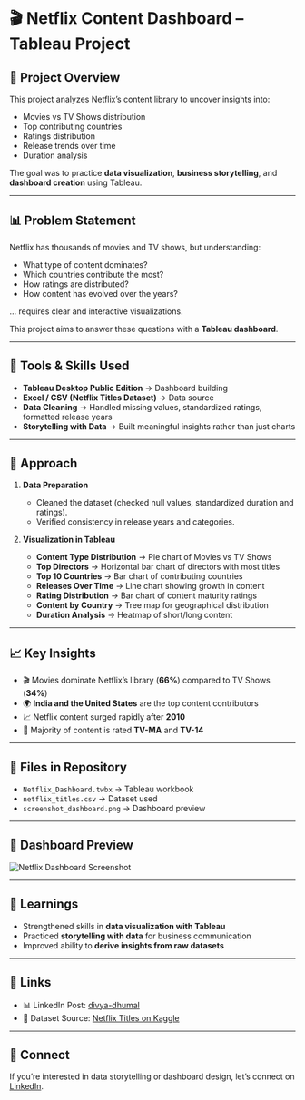 
# 🎬 Netflix Content Dashboard – Tableau Project

## 📌 Project Overview
This project analyzes Netflix’s content library to uncover insights into:
- Movies vs TV Shows distribution  
- Top contributing countries  
- Ratings distribution  
- Release trends over time  
- Duration analysis  

The goal was to practice **data visualization**, **business storytelling**, and **dashboard creation** using Tableau.  

---

## 📊 Problem Statement
Netflix has thousands of movies and TV shows, but understanding:
- What type of content dominates?  
- Which countries contribute the most?  
- How ratings are distributed?  
- How content has evolved over the years?  

… requires clear and interactive visualizations.  

This project aims to answer these questions with a **Tableau dashboard**.  

---

## 🔧 Tools & Skills Used
- **Tableau Desktop Public Edition** → Dashboard building  
- **Excel / CSV (Netflix Titles Dataset)** → Data source  
- **Data Cleaning** → Handled missing values, standardized ratings, formatted release years  
- **Storytelling with Data** → Built meaningful insights rather than just charts  

---

## 🚀 Approach
1. **Data Preparation**  
   - Cleaned the dataset (checked null values, standardized duration and ratings).  
   - Verified consistency in release years and categories.  

2. **Visualization in Tableau**  
   - **Content Type Distribution** → Pie chart of Movies vs TV Shows  
   - **Top Directors** → Horizontal bar chart of directors with most titles  
   - **Top 10 Countries** → Bar chart of contributing countries  
   - **Releases Over Time** → Line chart showing growth in content  
   - **Rating Distribution** → Bar chart of content maturity ratings  
   - **Content by Country** → Tree map for geographical distribution  
   - **Duration Analysis** → Heatmap of short/long content  

---

## 📈 Key Insights
- 🎬 Movies dominate Netflix’s library (**66%**) compared to TV Shows (**34%**)  
- 🌍 **India and the United States** are the top content contributors  
- 📈 Netflix content surged rapidly after **2010**  
- 👀 Majority of content is rated **TV-MA** and **TV-14**  

---

## 📂 Files in Repository
- `Netflix_Dashboard.twbx` → Tableau workbook  
- `netflix_titles.csv` → Dataset used  
- `screenshot_dashboard.png` → Dashboard preview  

---

## 📸 Dashboard Preview
![Netflix Dashboard Screenshot](./screenshot_dashboard.png)  

---

## 🌟 Learnings
- Strengthened skills in **data visualization with Tableau**  
- Practiced **storytelling with data** for business communication  
- Improved ability to **derive insights from raw datasets**  

---

## 🔗 Links
- 📊 LinkedIn Post: [divya-dhumal ](https://www.linkedin.com/posts/divya-dhumal_dataanalytics-tableau-datavisualization-activity-7373185048725901312-TPmg?utm_source=share&utm_medium=member_desktop&rcm=ACoAAEvvtQgBDFroBYTc_aEVnOXSvMhLqJP2Om4)
- 📂 Dataset Source: [Netflix Titles on Kaggle](https://www.kaggle.com/datasets/shivamb/netflix-shows)  

---

## 🤝 Connect
If you’re interested in data storytelling or dashboard design, let’s connect on [LinkedIn](https://www.linkdin.com/in/divya-dhumal).  
